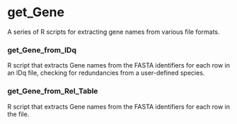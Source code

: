 # get_Gene
A series of R scripts for extracting gene names from various file formats.

### get_Gene_from_IDq

R script that extracts Gene names from the FASTA identifiers for each row in an IDq file, checking for redundancies from a user-defined species.

### get_Gene_from_Rel_Table

R script that extracts Gene names from the FASTA identifiers for each row in the file.

